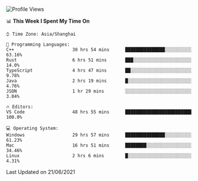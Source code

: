 <!--START_SECTION:waka-->
![Profile Views](http://img.shields.io/badge/Profile%20Views-6-blue)

📊 **This Week I Spent My Time On** 

```text
⌚︎ Time Zone: Asia/Shanghai

💬 Programming Languages: 
C++                      30 hrs 54 mins      ███████████████░░░░░░░░░░   63.16% 
Rust                     6 hrs 51 mins       ███░░░░░░░░░░░░░░░░░░░░░░   14.0% 
TypeScript               4 hrs 47 mins       ██░░░░░░░░░░░░░░░░░░░░░░░   9.78% 
Java                     2 hrs 19 mins       █░░░░░░░░░░░░░░░░░░░░░░░░   4.76% 
JSON                     1 hr 29 mins        ░░░░░░░░░░░░░░░░░░░░░░░░░   3.04%

🔥 Editors: 
VS Code                  48 hrs 55 mins      █████████████████████████   100.0%

💻 Operating System: 
Windows                  29 hrs 57 mins      ███████████████░░░░░░░░░░   61.23% 
Mac                      16 hrs 51 mins      ████████░░░░░░░░░░░░░░░░░   34.46% 
Linux                    2 hrs 6 mins        █░░░░░░░░░░░░░░░░░░░░░░░░   4.31%

```


 Last Updated on 21/06/2021
<!--END_SECTION:waka-->
